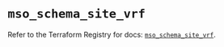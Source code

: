 # `mso_schema_site_vrf`

Refer to the Terraform Registry for docs: [`mso_schema_site_vrf`](https://registry.terraform.io/providers/ciscodevnet/mso/1.5.3/docs/resources/schema_site_vrf).
